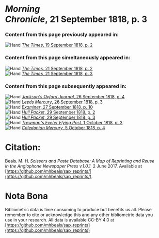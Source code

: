 # *Morning Chronicle*, 21 September 1818, p. 3  
  
### Content from this page previously appeared in:  
![Hand](http://scissorsandpaste.net/wp-content/uploads/2017/06/smallhandpointer.png) [*The Times*, 19 September 1818, p. 2](https://mhbeals.github.io/sap_html/The-Times/The-Times-19-September-1818-p-2)  
  
### Content from this page simeltaneously appeared in:  
![Hand](http://scissorsandpaste.net/wp-content/uploads/2017/06/smallhandpointer.png) [*The Times*, 21 September 1818, p. 2](https://mhbeals.github.io/sap_html/The-Times/The-Times-21-September-1818-p-2)  
![Hand](http://scissorsandpaste.net/wp-content/uploads/2017/06/smallhandpointer.png) [*The Times*, 21 September 1818, p. 3](https://mhbeals.github.io/sap_html/The-Times/The-Times-21-September-1818-p-3)  
  
### Content from this page subsequently appeared in:  
![Hand](http://scissorsandpaste.net/wp-content/uploads/2017/06/smallhandpointer.png) [*Jackson's Oxford Journal*, 26 September 1818, p. 4](https://mhbeals.github.io/sap_html/Jackson's-Oxford-Journal/Jackson's-Oxford-Journal-26-September-1818-p-4)  
![Hand](http://scissorsandpaste.net/wp-content/uploads/2017/06/smallhandpointer.png) [*Leeds Mercury*, 26 September 1818, p. 3](https://mhbeals.github.io/sap_html/Leeds-Mercury/Leeds-Mercury-26-September-1818-p-3)  
![Hand](http://scissorsandpaste.net/wp-content/uploads/2017/06/smallhandpointer.png) [*Examiner*, 27 September 1818, p. 10](https://mhbeals.github.io/sap_html/Examiner/Examiner-27-September-1818-p-10)  
![Hand](http://scissorsandpaste.net/wp-content/uploads/2017/06/smallhandpointer.png) [*Hull Packet*, 29 September 1818, p. 2](https://mhbeals.github.io/sap_html/Hull-Packet/Hull-Packet-29-September-1818-p-2)  
![Hand](http://scissorsandpaste.net/wp-content/uploads/2017/06/smallhandpointer.png) [*Hull Packet*, 29 September 1818, p. 3](https://mhbeals.github.io/sap_html/Hull-Packet/Hull-Packet-29-September-1818-p-3)  
![Hand](http://scissorsandpaste.net/wp-content/uploads/2017/06/smallhandpointer.png) [*Trewman's Exeter Flying Post*, 1 October 1818, p. 3](https://mhbeals.github.io/sap_html/Trewman's-Exeter-Flying-Post/Trewman's-Exeter-Flying-Post-1-October-1818-p-3)  
![Hand](http://scissorsandpaste.net/wp-content/uploads/2017/06/smallhandpointer.png) [*Caledonian Mercury*, 5 October 1818, p. 4](https://mhbeals.github.io/sap_html/Caledonian-Mercury/Caledonian-Mercury-5-October-1818-p-4)  


# Citation: 

Beals. M. H. *Scissors and Paste Database: A Map of Reprinting and Reuse in the Anglophone Newspaper Press v.1.0.1.* 2 June 2017. Available at [https://github.com/mhbeals/sap_reprints/](https://github.com/mhbeals/sap_reprints/). 

# Nota Bona

Bibliometric data is time consuming to produce but benefits us all. Please remember to cite or acknowledge this and any other bibliometric data you use in your research. All data is available CC-BY 4.0 at [https://github.com/mhbeals/sap_reprints](https://github.com/mhbeals/sap_reprints)